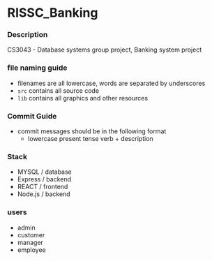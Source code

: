 # RISSC_Banking

### Description
CS3043 - Database systems group project, Banking system project

### file naming guide 
- filenames are all lowercase, words are separated by underscores
- `src` contains all source code
- `lib` contains all graphics and other resources
### Commit Guide
- commit messages should be in the following format
  - lowercase present tense verb + description
### Stack
- MYSQL / database
- Express / backend
- REACT / frontend
- Node.js / backend


### users
- admin
- customer
- manager
- employee

